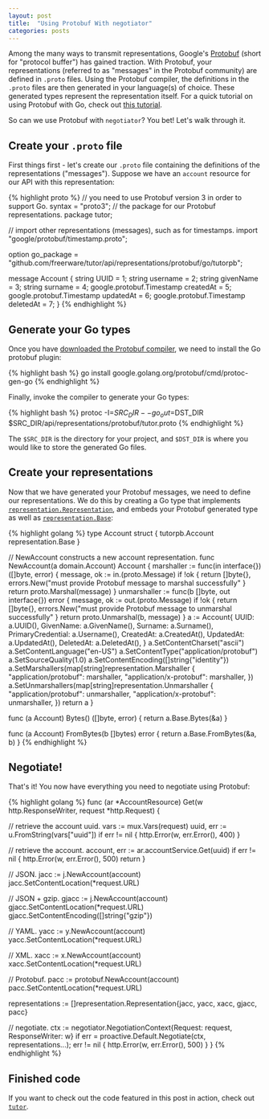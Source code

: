 ```yaml
---
layout: post
title:  "Using Protobuf With negotiator"
categories: posts
---
```

Among the many ways to transmit representations, Google's [Protobuf][protobuf-docs] (short for "protocol buffer") has gained traction. With Protobuf, your representations (referred to as "messages" in the Protobuf community) are defined in `.proto` files. Using the Protobuf compiler, the definitions in the `.proto` files are then generated in your language(s) of choice. These generated types represent the representation itself. For a quick tutorial on using Protobuf with Go, check out [this tutorial][protobuf-go-tutorial].

So can we use Protobuf with `negotiator`? You bet! Let's walk through it.

## Create your `.proto` file

First things first - let's create our `.proto` file containing the definitions of the representations ("messages"). Suppose we have an `account` resource for our API with this representation:

{% highlight proto %}
// you need to use Protobuf version 3 in order to support Go.
syntax = "proto3";
// the package for our Protobuf representations.
package tutor;

// import other representations (messages), such as for timestamps.
import "google/protobuf/timestamp.proto";

option go_package = "github.com/freerware/tutor/api/representations/protobuf/go/tutorpb";

message Account {
  string UUID                         = 1;
  string username                     = 2;
  string givenName                    = 3;
  string surname                      = 4;
  google.protobuf.Timestamp createdAt = 5;
  google.protobuf.Timestamp updatedAt = 6;
  google.protobuf.Timestamp deletedAt = 7;
}
{% endhighlight %}

## Generate your Go types

Once you have [downloaded the Protobuf compiler][protobuf-compiler-download], we need to install the Go protobuf plugin:

{% highlight bash %}
go install google.golang.org/protobuf/cmd/protoc-gen-go
{% endhighlight %}

Finally, invoke the compiler to generate your Go types:

{% highlight bash %}
protoc -I=$SRC_DIR --go_out=$DST_DIR $SRC_DIR/api/representations/protobuf/tutor.proto
{% endhighlight %}

The `$SRC_DIR` is the directory for your project, and `$DST_DIR` is where you would like to store the generated Go files.

## Create your representations

Now that we have generated your Protobuf messages, we need to define our representations. We do this by creating a Go type that implements [`representation.Representation`][representation-docs], and embeds your Protobuf generated type as well as [`representation.Base`][representation-base-docs]:

{% highlight golang %}
type Account struct {
  tutorpb.Account
  representation.Base
}

// NewAccount constructs a new account representation.
func NewAccount(a domain.Account) Account {
  marshaller := func(in interface{}) ([]byte, error) {
    message, ok := in.(proto.Message)
    if !ok {
      return []byte{}, errors.New("must provide Protobuf message to marshal successfully"
    }
    return proto.Marshal(message)
  }
  unmarshaller := func(b []byte, out interface{}) error {
    message, ok := out.(proto.Message)
    if !ok {
      return []byte{}, errors.New("must provide Protobuf message to unmarshal successfully"
    }
    return proto.Unmarshal(b, message)
  }
  a := Account{
    UUID:              a.UUID(),
    GivenName:         a.GivenName(),
    Surname:           a.Surname(),
    PrimaryCredential: a.Username(),
    CreatedAt:         a.CreatedAt(),
    UpdatedAt:         a.UpdatedAt(),
    DeletedAt:         a.DeletedAt(),
  }
  a.SetContentCharset("ascii")
  a.SetContentLanguage("en-US")
  a.SetContentType("application/protobuf")
  a.SetSourceQuality(1.0)
  a.SetContentEncoding([]string{"identity"})
  a.SetMarshallers(map[string]representation.Marshaller {
    "application/protobuf": marshaller,
    "application/x-protobuf": marshaller,
  })
  a.SetUnmarshallers(map[string]representation.Unmarshaller {
    "application/protobuf": unmarshaller,
    "application/x-protobuf": unmarshaller,
  })
  return a
}

func (a Account) Bytes() ([]byte, error) {
  return a.Base.Bytes(&a)
}

func (a Account) FromBytes(b []bytes) error {
  return a.Base.FromBytes(&a, b)
}
{% endhighlight %}

## Negotiate!

That's it! You now have everything you need to negotiate using Protobuf:

{% highlight golang %}
func (ar *AccountResource) Get(w http.ResponseWriter, request *http.Request) {

  // retrieve the account uuid.
  vars := mux.Vars(request)
  uuid, err := u.FromString(vars["uuid"])
  if err != nil {
  	http.Error(w, err.Error(), 400)
  }
  
  // retrieve the account.
  account, err := ar.accountService.Get(uuid)
  if err != nil {
  	http.Error(w, err.Error(), 500)
  	return
  }
  
  // JSON.
  jacc := j.NewAccount(account)
  jacc.SetContentLocation(*request.URL)
  
  // JSON + gzip.
  gjacc := j.NewAccount(account)
  gjacc.SetContentLocation(*request.URL)
  gjacc.SetContentEncoding([]string{"gzip"})
  
  // YAML.
  yacc := y.NewAccount(account)
  yacc.SetContentLocation(*request.URL)
  
  // XML.
  xacc := x.NewAccount(account)
  xacc.SetContentLocation(*request.URL)
  
  // Protobuf.
  pacc := protobuf.NewAccount(account)
  pacc.SetContentLocation(*request.URL)
  
  representations := []representation.Representation{jacc, yacc, xacc, gjacc, pacc}
  
  // negotiate.
  ctx := negotiator.NegotiationContext{Request: request, ResponseWriter: w}
  if err = proactive.Default.Negotiate(ctx, representations...); err != nil {
  	http.Error(w, err.Error(), 500)
  }
}
{% endhighlight %}

## Finished code

If you want to check out the code featured in this post in action, check out [`tutor`][tutor].

[protobuf-docs]: https://developers.google.com/protocol-buffers
[protobuf-go-tutorial]: https://developers.google.com/protocol-buffers/docs/gotutorial
[protobuf-compiler-download]: https://developers.google.com/protocol-buffers/docs/downloads
[tutor]: https://github.com/freerware/tutor
[representation-docs]: https://github.com/freerware/negotiator/blob/master/representation/representation.go
[representation-base-docs]: https://github.com/freerware/negotiator/blob/master/representation/base.go

